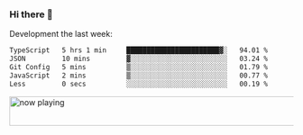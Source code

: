 ### Hi there 👋

Development the last week:
<!--START_SECTION:waka-->

```txt
TypeScript   5 hrs 1 min     ███████████████████████▓░   94.01 %
JSON         10 mins         ▓░░░░░░░░░░░░░░░░░░░░░░░░   03.24 %
Git Config   5 mins          ▒░░░░░░░░░░░░░░░░░░░░░░░░   01.79 %
JavaScript   2 mins          ▒░░░░░░░░░░░░░░░░░░░░░░░░   00.77 %
Less         0 secs          ░░░░░░░░░░░░░░░░░░░░░░░░░   00.19 %
```

<!--END_SECTION:waka-->

<!--
**JASONPANGGO/jasonpanggo** is a ✨ _special_ ✨ repository because its `README.md` (this file) appears on your GitHub profile.

Here are some ideas to get you started:

- 🔭 I’m currently working on ...
- 🌱 I’m currently learning ...
- 👯 I’m looking to collaborate on ...
- 🤔 I’m looking for help with ...
- 💬 Ask me about ...
- 📫 How to reach me: ...
- 😄 Pronouns: ...
- ⚡ Fun fact: ...
-->

<a href="https://volt.fm/user/q8yd9e79csfr57rt" target="_blank"><img src="https://spotify-badge-egoist.vercel.app/api/now-playing" width="540" height="52" alt="now playing"></a>
